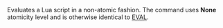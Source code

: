 <!--
layout:  index.html
title:   EVALNA - Tile38
class:   command
super:   documentation
command: evalna
-->

Evaluates a Lua script in a non-atomic fashion. The command uses **None** atomicity level and is otherwise identical to [EVAL](/commands/eval).
